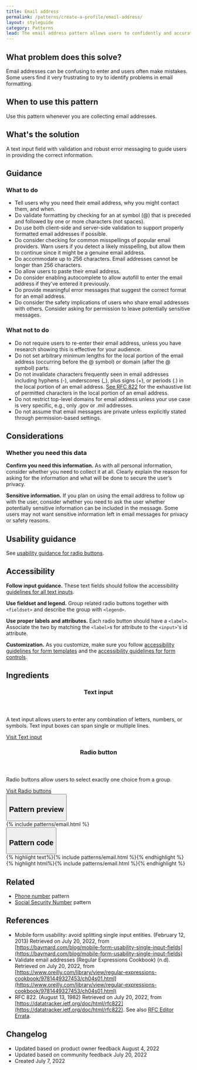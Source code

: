 ```yaml
---
title: Email address
permalink: /patterns/create-a-profile/email-address/
layout: styleguide
category: Patterns
lead: The email address pattern allows users to confidently and accurately enter their email address and ensures that it is properly formatted.
---
```


## What problem does this solve?
Email addresses can be confusing to enter and users often make mistakes. Some users find it very frustrating to try to identify problems in email formatting. 

## When to use this pattern 
Use this pattern whenever you are collecting email addresses.

## What's the solution
A text input field with validation and robust error messaging to guide users in providing the correct information.

## Guidance

<div class="grid-row grid-gap-3">
  <div class="tablet:grid-col-5">
    <div class="do-dont">
      <div class="do-dont__do">
      <h3 class="do-dont__heading">What to do</h3>
        <div class="do-dont__content">
          <ul>
            <li>Tell users why you need their email address, why you might contact them, and when.</li>
            <li>Do validate formatting by checking for an at symbol (@) that is preceded and followed by one or more characters (not spaces).</li>
            <li>Do use both client-side and server-side validation to support properly formatted email addresses if possible.</li>
            <li>Do consider checking for common misspellings of popular email providers. Warn users if you detect a likely misspelling, but allow them to continue since it might be a genuine email address. </li>
            <li>Do accommodate up to 256 characters. Email addresses cannot be longer than 256 characters.</li>
            <li>Do allow users to paste their email address.</li>
            <li>Do consider enabling autocomplete to allow autofill to enter the email address if they’ve entered it previously.</li>
            <li>Do provide meaningful error messages that suggest the correct format for an email address.</li>
            <li>Do consider the safety implications of users who share email addresses with others. Consider asking for permission to leave potentially sensitive messages.</li>
          </ul> 
        </div>
      </div>
    </div>
  </div>
  <div class="tablet:grid-col-5">
    <div class="do-dont__dont">
    <h3 class="do-dont__heading">What not to do</h3>
      <div class="do-dont__content">
          <ul>
            <li>Do not require users to re-enter their email address, unless you have research showing this is effective for your audience.</li>
            <li>Do not set arbitrary minimum lengths for the local portion of the email address (occurring before the @ symbol) or domain (after the @ symbol) parts.</li>
            <li>Do not invalidate characters frequently seen in email addresses including hyphens (-), underscores (_), plus signs (+), or periods (.) in the local portion of an email address. <a href="https://datatracker.ietf.org/doc/html/rfc822">See RFC 822</a> for the exhaustive list of permitted characters in the local portion of an email address.</li>
            <li>Do not restrict top-level domains for email address unless your use case is very specific, e.g., only .gov or .mil addresses.</li> 
            <li>Do not assume that email messages are private unless explicitly stated through permission-based settings.</li>
          </ul>
      </div>
    </div>
  </div>
</div>

## Considerations
### Whether you need this data
<strong>Confirm you need this information.</strong> As with all personal information, consider whether you need to collect it at all. Clearly explain the reason for asking for the information and what will be done to secure the user’s privacy. 

<strong>Sensitive information.</strong> If you plan on using the email address to follow up with the user, consider whether you need to ask the user whether potentially sensitive information can be included in the message. Some users may not want sensitive information left in email messages for privacy or safety reasons.

## Usability guidance
See [usability guidance for radio buttons](https://designsystem.digital.gov/components/radio-buttons/#usability-guidance-radio-buttons). 


## Accessibility 
<strong>Follow input guidance.</strong> These text fields should follow the accessibility  <a href="https://designsystem.digital.gov/components/text-input/">guidelines for all text inputs</a>. 

<strong>Use fieldset and legend.</strong> Group related radio buttons together with `<fieldset>` and describe the group with `<legend>`.

<strong>Use proper labels and attributes.</strong> Each radio button should have a `<label>`. Associate the two by matching the `<label>`s for attribute to the `<input>`'s id attribute.


<strong>Customization.</strong> As you customize, make sure you follow [accessibility guidelines for form templates](https://designsystem.digital.gov/templates/form-templates/) and the [accessibility guidelines for form controls](https://designsystem.digital.gov/components/form/).


## Ingredients

<div class="usa-card-group flex-row margin-top-2">
  <div
  class="usa-card site-component-card grid-col-4 tablet:grid-col-4 margin-bottom-2"
  aria-atomic="true"
  role="region"
  aria-label="Visit text input component"
  data-meta="Visit text input component">
    <div class="usa-card__container">
      <header class="usa-card__header">
        <h3 class="usa-card__heading font-lang-lg">Text input</h3>
      </header>
      <div class="usa-card__body font-lang-sm">
        <p>A text input allows users to enter any combination of letters, numbers, or symbols. Text input boxes can span single or multiple lines.</p>
        <a href="{{ site.baseurl }}/components/text-input/">Visit Text input</a>
      </div>
    </div>
  </div>
  <div
  class="usa-card site-component-card grid-col-4 tablet:grid-col-4 margin-bottom-2"
  role="region"
  aria-atomic="true"
  aria-label="Visit radio button component"
  data-meta="Visit Toggle">
    <div class="usa-card__container">
      <header class="usa-card__header">
        <h3 class="usa-card__heading font-lang-lg">Radio button</h3>
      </header>
      <div class="usa-card__body font-lang-sm">
        <p>Radio buttons allow users to select exactly one choice from a group.</p>
        <a href="{{ site.baseurl }}/components/radio-buttons/">Visit Radio buttons</a>
      </div>
    </div>
  </div>
</div>

<div class="usa-accordion usa-accordion--bordered site-accordion-code site-component-preview">
  <button class="usa-accordion__button" aria-controls="accordion-preview" aria-expanded="true"><h2 id="pattern-preview">Pattern preview</h2></button>
  <div id="accordion-preview" class="usa-accordion__content">
    {% include patterns/email.html %}
  </div>
</div>
<div class="usa-accordion usa-accordion--bordered site-accordion-code site-component-preview">
  <button class="usa-accordion__button" aria-controls="accordion-code" aria-expanded="false"><h2 id="pattern-code">Pattern code</h2></button>
  <div id="accordion-code" class="usa-accordion__content highlight-code">
    <div class="usa-sr-only">
      {% highlight text%}{% include patterns/email.html %}{% endhighlight %}
    </div>
      {% highlight html%}{% include patterns/email.html %}{% endhighlight %}
  </div>
</div>

## Related

- <a href="{{ site.baseurl }}/patterns/create-a-profile/phone-number/">Phone number</a> pattern
- <a href="{{ site.baseurl }}/patterns/create-a-profile/social-security-number/">Social Security Number</a> pattern

## References
- Mobile form usability: avoid splitting single input entities. (February 12, 2013) Retrieved on July 20, 2022, from [https://baymard.com/blog/mobile-form-usability-single-input-fields](https://baymard.com/blog/mobile-form-usability-single-input-fields)
- Validate email addresses (Regular Expressions Cookbook) (n.d). Retrieved on July 20, 2022, from [https://www.oreilly.com/library/view/regular-expressions-cookbook/9781449327453/ch04s01.html](https://www.oreilly.com/library/view/regular-expressions-cookbook/9781449327453/ch04s01.html)
- RFC 822. (August 13, 1982) Retrieved on July 20, 2022, from [https://datatracker.ietf.org/doc/html/rfc822](https://datatracker.ietf.org/doc/html/rfc822). See also [RFC Editor Errata](https://www.rfc-editor.org/errata_search.php?rfc=822).




## Changelog
- Updated based on product owner feedback August 4, 2022
- Updated based on community feedback July 20, 2022
- Created July 7, 2022
